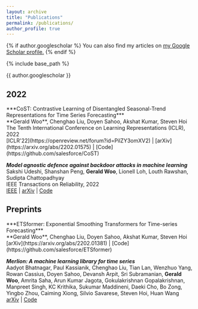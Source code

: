 ```yaml
---
layout: archive
title: "Publications"
permalink: /publications/
author_profile: true
---
```


{% if author.googlescholar %}
  You can also find my articles on <u><a href="{{author.googlescholar}}">my Google Scholar profile</a>.</u>
{% endif %}

{% include base_path %}

{{ author.googlescholar }}

<h2>2022</h2>
***CoST: Contrastive Learning of Disentangled Seasonal-Trend Representations for Time Series Forecasting*** <br>
**Gerald Woo**, Chenghao Liu, Doyen Sahoo, Akshat Kumar, Steven Hoi <br>
The Tenth International Conference on Learning Representations (ICLR), 2022 <br>
[ICLR'22](https://openreview.net/forum?id=PilZY3omXV2) | [arXiv](https://arxiv.org/abs/2202.01575) | [Code](https://github.com/salesforce/CoST)

***Model agnostic defence against backdoor attacks in machine learning*** <br>
Sakshi Udeshi, Shanshan Peng, **Gerald Woo**, Lionell Loh, Louth Rawshan, Sudipta Chattopadhyay <br> 
IEEE Transactions on Reliability, 2022 <br>
[IEEE](https://ieeexplore.ieee.org/abstract/document/9754562) | [arXiv](https://arxiv.org/abs/1908.02203) | [Code](https://github.com/sakshiudeshi/Neo)

<h2>Preprints</h2>
***ETSformer: Exponential Smoothing Transformers for Time-series Forecasting*** <br>
**Gerald Woo**, Chenghao Liu, Doyen Sahoo, Akshat Kumar, Steven Hoi <br>
[arXiv](https://arxiv.org/abs/2202.01381) | [Code](https://github.com/salesforce/ETSformer)

***Merlion: A machine learning library for time series*** <br>
Aadyot Bhatnagar, Paul Kassianik, Chenghao Liu, Tian Lan, Wenzhuo Yang, Rowan Cassius, Doyen Sahoo, Devansh Arpit, Sri Subramanian, **Gerald Woo**, Amrita Saha, Arun Kumar Jagota, Gokulakrishnan Gopalakrishnan, Manpreet Singh, KC Krithika, Sukumar Maddineni, Daeki Cho, Bo Zong, Yingbo Zhou, Caiming Xiong, Silvio Savarese, Steven Hoi, Huan Wang <br>
[arXiv](https://arxiv.org/abs/2109.09265) | [Code](https://github.com/salesforce/Merlion)

<!-- {% for post in site.publications reversed %}
  {% include archive-single.html %}
{% endfor %} -->
